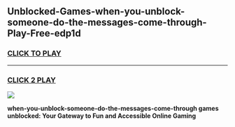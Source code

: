 
## Unblocked-Games-when-you-unblock-someone-do-the-messages-come-through-Play-Free-edp1d
<h3>
<a href="https://premium76.site?title=when-you-unblock-someone-do-the-messages-come-through&ref=21A">CLICK TO PLAY</a></h3>
<hr>

<h3>
<a href="https://premium76.site?title=when-you-unblock-someone-do-the-messages-come-through&ref=21A">CLICK 2 PLAY</a>
  
</h3>

<a href="https://premium76.site?title=when-you-unblock-someone-do-the-messages-come-through&ref=21A"><img src="https://clearcache.store/games.png"></a>


**when-you-unblock-someone-do-the-messages-come-through games unblocked: Your Gateway to Fun and Accessible Online Gaming**
